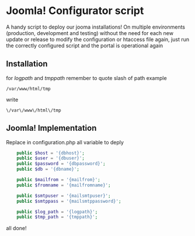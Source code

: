 # Joomla! Configurator script

A handy script to deploy our jooma installations! On multiple environments (production, development and testing) without the need for each new update or release to modify the configuration or htaccess file again, just run the correctly configured script and the portal is operational again

## Installation

for _logpath_ and _tmppath_ remember to quote slash of path example

```SHELL
/var/www/html/tmp
```

write

```SHELL
\/var\/www\/html\/tmp
```

## Joomla! Implementation

Replace in configuration.php all variable to deply

```PHP
    public $host = '{dbhost}';
	public $user = '{dbuser}';
	public $password = '{dbpassword}';
	public $db = '{dbname}';

    public $mailfrom = '{mailfrom}';
	public $fromname = '{mailfromname}';

    public $smtpuser = '{mailsmtpuser}';
	public $smtppass = '{mailsmtppassword}';

    public $log_path = '{logpath}';
	public $tmp_path = '{tmppath}';
```

all done!
